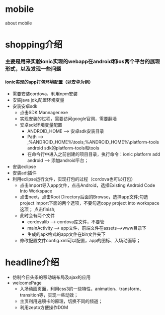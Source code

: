 # mobile
about mobile

# shopping介绍

### 主要是用来实验ionic实现的webapp在android和ios两个平台的展现形式，以及发现一些问题

#### ionic实现的app打包环境配置（以安卓为例）
* 需要安装cordova，利用npm安装
* 安装java jdk,配置环境变量
* 安装安卓sdk
    * 点击SDK Mannager.exe
    * 实现安装的过程，需要访问google官网，需要翻墙
    * 安卓sdk环境变量配置
        *  ANDROID_HOME --> 安卓sdk安装目录
        *  Path --> ;%ANDROID_HOME%\tools;%ANDROID_HOME%\platform-tools
android sdk的platform-tools和tools
        * 在命令行中进入之前创建的项目目录，执行命令：ionic platform add android --> 添加android平台；
* 安装eclipse
* 安装adt插件
* 利用eclipse运行文件，实现打包的过程（cordova也可以打包）
    * 点击Import导入app文件，点击Android，选择Existing Android Code Into Workspace
    * 点击next，点击Root Directory后面的Browse，选择app文件;勾选project import下面的两个选项，不要勾选copy project into workspace这项；
点击finish;
    * 此时会有两个文件
        * cordovalib -->  cordova库文件，不要管
        * mainActivity --> app文件，前端文件在assets-->www目录下
        * 生成的apk格式的app文件在bin文件夹下
    * 修改配置文件config.xml可以配置，app的图标、入场动画等；


# headline介绍
* 仿制今日头条的移动端布局及ajax的应用
* welcomePage
    * 入场动画页面，利用css3的一些特性，animation、transform、transition等，实现一些动效；
    * 主页利用选项卡的原理，切换不同的频道；
    * 利用zepto方便操作DOM
